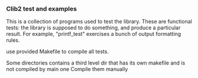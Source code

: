 ### Clib2 test and examples

This is a collection of programs used to test the library. These
are functional tests: the library is supposed to do something, and produce
a particular result. For example, "printf_test" exercises a bunch of
output formatting rules.

use provided Makefile to compile all tests.

Some directories contains a third level dir that has its own makefile and is not compiled by main one
Compile them manually